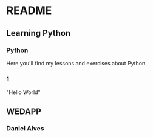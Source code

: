# README
## Learning Python
### Python
Here you'll find my lessons and exercises about Python.

### 1
"Hello World"


## WEDAPP
### Daniel Alves